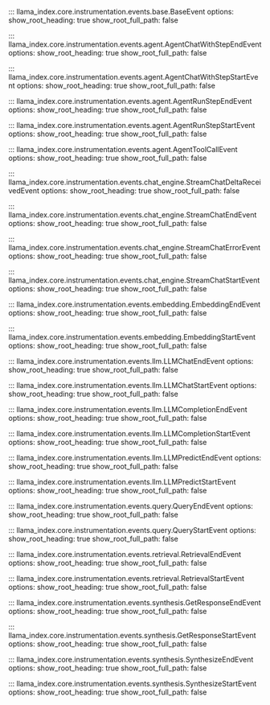 ::: llama_index.core.instrumentation.events.base.BaseEvent
    options:
      show_root_heading: true
      show_root_full_path: false

::: llama_index.core.instrumentation.events.agent.AgentChatWithStepEndEvent
    options:
      show_root_heading: true
      show_root_full_path: false

::: llama_index.core.instrumentation.events.agent.AgentChatWithStepStartEvent
    options:
      show_root_heading: true
      show_root_full_path: false

::: llama_index.core.instrumentation.events.agent.AgentRunStepEndEvent
    options:
      show_root_heading: true
      show_root_full_path: false

::: llama_index.core.instrumentation.events.agent.AgentRunStepStartEvent
    options:
      show_root_heading: true
      show_root_full_path: false

::: llama_index.core.instrumentation.events.agent.AgentToolCallEvent
    options:
      show_root_heading: true
      show_root_full_path: false

::: llama_index.core.instrumentation.events.chat_engine.StreamChatDeltaReceivedEvent
    options:
      show_root_heading: true
      show_root_full_path: false

::: llama_index.core.instrumentation.events.chat_engine.StreamChatEndEvent
    options:
      show_root_heading: true
      show_root_full_path: false

::: llama_index.core.instrumentation.events.chat_engine.StreamChatErrorEvent
    options:
      show_root_heading: true
      show_root_full_path: false

::: llama_index.core.instrumentation.events.chat_engine.StreamChatStartEvent
    options:
      show_root_heading: true
      show_root_full_path: false

::: llama_index.core.instrumentation.events.embedding.EmbeddingEndEvent
    options:
      show_root_heading: true
      show_root_full_path: false

::: llama_index.core.instrumentation.events.embedding.EmbeddingStartEvent
    options:
      show_root_heading: true
      show_root_full_path: false

::: llama_index.core.instrumentation.events.llm.LLMChatEndEvent
    options:
      show_root_heading: true
      show_root_full_path: false

::: llama_index.core.instrumentation.events.llm.LLMChatStartEvent
    options:
      show_root_heading: true
      show_root_full_path: false

::: llama_index.core.instrumentation.events.llm.LLMCompletionEndEvent
    options:
      show_root_heading: true
      show_root_full_path: false

::: llama_index.core.instrumentation.events.llm.LLMCompletionStartEvent
    options:
      show_root_heading: true
      show_root_full_path: false

::: llama_index.core.instrumentation.events.llm.LLMPredictEndEvent
    options:
      show_root_heading: true
      show_root_full_path: false

::: llama_index.core.instrumentation.events.llm.LLMPredictStartEvent
    options:
      show_root_heading: true
      show_root_full_path: false

::: llama_index.core.instrumentation.events.query.QueryEndEvent
    options:
      show_root_heading: true
      show_root_full_path: false

::: llama_index.core.instrumentation.events.query.QueryStartEvent
    options:
      show_root_heading: true
      show_root_full_path: false

::: llama_index.core.instrumentation.events.retrieval.RetrievalEndEvent
    options:
      show_root_heading: true
      show_root_full_path: false

::: llama_index.core.instrumentation.events.retrieval.RetrievalStartEvent
    options:
      show_root_heading: true
      show_root_full_path: false

::: llama_index.core.instrumentation.events.synthesis.GetResponseEndEvent
    options:
      show_root_heading: true
      show_root_full_path: false

::: llama_index.core.instrumentation.events.synthesis.GetResponseStartEvent
    options:
      show_root_heading: true
      show_root_full_path: false

::: llama_index.core.instrumentation.events.synthesis.SynthesizeEndEvent
    options:
      show_root_heading: true
      show_root_full_path: false

::: llama_index.core.instrumentation.events.synthesis.SynthesizeStartEvent
    options:
      show_root_heading: true
      show_root_full_path: false
